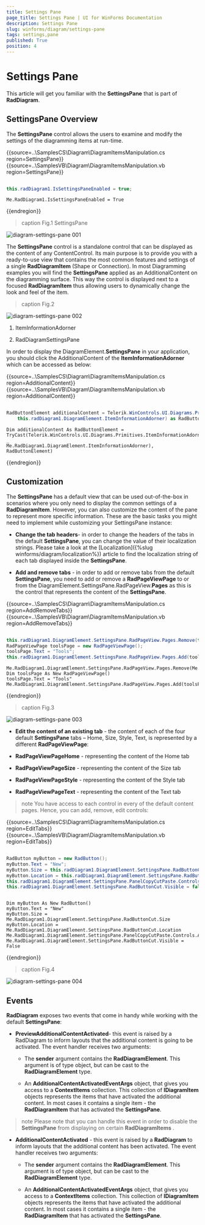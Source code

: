 ```yaml
---
title: Settings Pane
page_title: Settings Pane | UI for WinForms Documentation
description: Settings Pane
slug: winforms/diagram/settings-pane
tags: settings,pane
published: True
position: 4
---
```


# Settings Pane



This article will get you familiar with the __SettingsPane__ that is part of __RadDiagram__.
      

## SettingsPane Overview

The __SettingsPane__ control allows the users to examine and modify the settings of the diagramming items at run-time. 
 

{{source=..\SamplesCS\Diagram\DiagramItemsManipulation.cs region=SettingsPane}} 
{{source=..\SamplesVB\Diagram\DiagramItemsManipulation.vb region=SettingsPane}} 

````C#
            
this.radDiagram1.IsSettingsPaneEnabled = true;

````
````VB.NET
Me.RadDiagram1.IsSettingsPaneEnabled = True

````

{{endregion}} 



>caption Fig.1 SettingsPane

![diagram-settings-pane 001](images/diagram-settings-pane001.gif)

The __SettingsPane__ control is a standalone control that can be displayed as the content of any ContentControl. Its main purpose is to provide you with a ready-to-use view that contains the most common features and settings of a single __RadDiagramItem__ (Shape or Connection). In most Diagramming examples you will find the __SettingsPane__ applied as an AdditionalContent on the diagramming surface. This way the control is displayed next to a focused __RadDiagramItem__ thus allowing users to dynamically change the look and feel of the item. 
        
>caption Fig.2

![diagram-settings-pane 002](images/diagram-settings-pane002.png)

1. ItemInformationAdorner

1. RadDiagramSettingsPane

In order to display the DiagramElement.__SettingsPane__ in your application, you should click the AdditionalContent of the __ItemInformationAdorner__ which can be accessed as below: 

{{source=..\SamplesCS\Diagram\DiagramItemsManipulation.cs region=AdditionalContent}} 
{{source=..\SamplesVB\Diagram\DiagramItemsManipulation.vb region=AdditionalContent}} 

````C#
    
RadButtonElement additionalContent = Telerik.WinControls.UI.Diagrams.Primitives.ItemInformationAdorner.GetAdditionalContent(
    this.radDiagram1.DiagramElement.ItemInformationAdorner) as RadButtonElement;

````
````VB.NET
Dim additionalContent As RadButtonElement = TryCast(Telerik.WinControls.UI.Diagrams.Primitives.ItemInformationAdorner.GetAdditionalContent( _
Me.RadDiagram1.DiagramElement.ItemInformationAdorner), RadButtonElement)

````

{{endregion}} 




## Customization

The __SettingsPane__ has a default view that can be used out-of-the-box in scenarios where you only need to display the common settings of a __RadDiagramItem__. However, you can also customize the content of the pane to represent more specific information. These are the basic tasks you might need to implement while customizing your SettingsPane instance:

* __Change the tab headers__- in order to change the headers of the tabs in the default __SettingsPane__, you can change the value of their localization strings. Please take a look at the [Localization]({%slug winforms/diagram/localization%}) article to find the localization string of each tab displayed inside the __SettingsPane__.
            

* __Add and remove tabs__ - in order to add or remove tabs from the default __SettingsPane__,  you need to add or remove a __RadPageViewPage__ to or from the DiagramElement.SettingsPane.RadPageView.__Pages__  as this is the control that represents the content of the __SettingsPane__. 

{{source=..\SamplesCS\Diagram\DiagramItemsManipulation.cs region=AddRemoveTabs}} 
{{source=..\SamplesVB\Diagram\DiagramItemsManipulation.vb region=AddRemoveTabs}} 

````C#
            
this.radDiagram1.DiagramElement.SettingsPane.RadPageView.Pages.Remove(this.radDiagram1.DiagramElement.SettingsPane.RadPageViewPageHome);
RadPageViewPage toolsPage = new RadPageViewPage();
toolsPage.Text = "Tools";
this.radDiagram1.DiagramElement.SettingsPane.RadPageView.Pages.Add(toolsPage);

````
````VB.NET
Me.RadDiagram1.DiagramElement.SettingsPane.RadPageView.Pages.Remove(Me.RadDiagram1.DiagramElement.SettingsPane.RadPageViewPageHome)
Dim toolsPage As New RadPageViewPage()
toolsPage.Text = "Tools"
Me.RadDiagram1.DiagramElement.SettingsPane.RadPageView.Pages.Add(toolsPage)

````

{{endregion}} 



>caption Fig.3

![diagram-settings-pane 003](images/diagram-settings-pane003.png)

* __Edit the content of an existing tab__ - the content of each of the four default __SettingsPane__ tabs – Home, Size, Style, Text, is represented by a different __RadPageViewPage__:
            

* __RadPageViewPageHome__ - representing the content of the Home tab
                

* __RadPageViewPageSize__ - representing the content of the Size tab
                

* __RadPageViewPageStyle__ - representing the content of the Style tab
                

* __RadPageViewPageText__ - representing the content of the Text tab
                

>note You have access to each control in every of the default content pages. Hence, you can add, remove, edit controls:
> 

{{source=..\SamplesCS\Diagram\DiagramItemsManipulation.cs region=EditTabs}} 
{{source=..\SamplesVB\Diagram\DiagramItemsManipulation.vb region=EditTabs}} 

````C#
            
RadButton myButton = new RadButton();
myButton.Text = "New";
myButton.Size = this.radDiagram1.DiagramElement.SettingsPane.RadButtonCut.Size;
myButton.Location = this.radDiagram1.DiagramElement.SettingsPane.RadButtonCut.Location;
this.radDiagram1.DiagramElement.SettingsPane.PanelCopyCutPaste.Controls.Add(myButton);        
this.radDiagram1.DiagramElement.SettingsPane.RadButtonCut.Visible = false;

````
````VB.NET
 
Dim myButton As New RadButton()
myButton.Text = "New"
myButton.Size = Me.RadDiagram1.DiagramElement.SettingsPane.RadButtonCut.Size
myButton.Location = Me.RadDiagram1.DiagramElement.SettingsPane.RadButtonCut.Location
Me.RadDiagram1.DiagramElement.SettingsPane.PanelCopyCutPaste.Controls.Add(myButton)
Me.RadDiagram1.DiagramElement.SettingsPane.RadButtonCut.Visible = False

````

{{endregion}} 



>caption Fig.4

![diagram-settings-pane 004](images/diagram-settings-pane004.png)

## Events

__RadDiagram__ exposes two events that come in handy while working with the default __SettingsPane__:

* __PreviewAdditionalContentActivated__- this event is raised by a RadDiagram to inform layouts that the additional content is going to be activated. The event handler receives two arguments:
            

	* The __sender__ argument contains the __RadDiagramElement__. This argument is of type object, but can be cast to the __RadDiagramElement__ type.
                

	* An __AdditionalContentActivatedEventArgs__ object, that gives you access to a __ContextItems__ collection. This collection of __IDiagramItem__ objects represents the items that have activated the additional content. In most cases it contains a single item - the __RadDiagramItem__ that has activated the __SettingsPane__.

>note Please note that you can handle this event in order to disable the __SettingsPane__ from displaying on certain __RadDiagramItems__ .
>


* __AdditionalContentActivated__ - this event is raised by a __RadDiagram__ to inform layouts that the additional content has been activated. The event handler receives two arguments:
            

	* The __sender__ argument contains the __RadDiagramElement__. This argument is of type object, but can be cast to the __RadDiagramElement__ type.
                

	* An __AdditionalContentActivatedEventArgs__ object, that gives you access to a __ContextItems__ collection. This collection of __IDiagramItem__ objects represents the items that have activated the additional content. In most cases it contains a single item - the __RadDiagramItem__ that has activated the __SettingsPane__.
                
